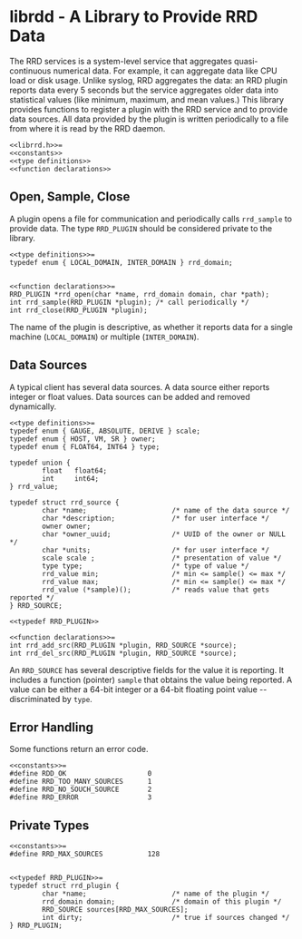 
# librdd - A Library to Provide RRD Data

The RRD services is a system-level service that aggregates
quasi-continuous numerical data. For example, it can aggregate data like
CPU load or disk usage.  Unlike syslog, RRD aggregates the data: an
RRD plugin reports data every 5 seconds but the service aggregates older
data into statistical values (like minimum, maximum, and mean values.)
This library provides functions to register a plugin with the RRD
service and to provide data sources. All data provided by the plugin is
written periodically to a file from where it is read by the RRD daemon.

    <<librrd.h>>=
    <<constants>>
    <<type definitions>>
    <<function declarations>>
    

## Open, Sample, Close

A plugin opens a file for communication and periodically calls
``rrd_sample`` to provide data. The type `RRD_PLUGIN` should be
considered private to the library.

    <<type definitions>>=
    typedef enum { LOCAL_DOMAIN, INTER_DOMAIN } rrd_domain;
    
    
    <<function declarations>>=
    RRD_PLUGIN *rrd_open(char *name, rrd_domain domain, char *path);
    int rrd_sample(RRD_PLUGIN *plugin); /* call periodically */
    int rrd_close(RRD_PLUGIN *plugin);
    

The name of the plugin is descriptive, as whether it reports data
for a single machine (`LOCAL_DOMAIN`) or multiple (`INTER_DOMAIN`).


## Data Sources

A typical client has several data sources. A data source either reports
integer or float values. Data sources can be added and removed
dynamically.

    <<type definitions>>=
    typedef enum { GAUGE, ABSOLUTE, DERIVE } scale;
    typedef enum { HOST, VM, SR } owner;
    typedef enum { FLOAT64, INT64 } type;
    
    typedef union {
            float   float64;
            int     int64;
    } rrd_value;
    
    typedef struct rrd_source {
            char *name;                     /* name of the data source */
            char *description;              /* for user interface */
            owner owner;
            char *owner_uuid;               /* UUID of the owner or NULL */
            char *units;                    /* for user interface */
            scale scale ;                   /* presentation of value */
            type type;                      /* type of value */
            rrd_value min;                  /* min <= sample() <= max */
            rrd_value max;                  /* min <= sample() <= max */
            rrd_value (*sample)();          /* reads value that gets reported */
    } RRD_SOURCE;
    
    <<typedef RRD_PLUGIN>>
    
    <<function declarations>>=
    int rrd_add_src(RRD_PLUGIN *plugin, RRD_SOURCE *source);
    int rrd_del_src(RRD_PLUGIN *plugin, RRD_SOURCE *source);
    
    
An `RRD_SOURCE` has several descriptive fields for the value it is
reporting. It includes a function (pointer) `sample` that obtains the
value being reported. A value can be either a 64-bit integer or a 64-bit
floating point value -- discriminated by `type`.

## Error Handling

Some functions return an error code.

    <<constants>>=
    #define RDD_OK                    0
    #define RRD_TOO_MANY_SOURCES      1
    #define RRD_NO_SOUCH_SOURCE       2
    #define RRD_ERROR                 3
    

## Private Types

    <<constants>>=
    #define RRD_MAX_SOURCES           128
    
    
    <<typedef RRD_PLUGIN>>=
    typedef struct rrd_plugin {
            char *name;                     /* name of the plugin */
            rrd_domain domain;              /* domain of this plugin */
            RRD_SOURCE sources[RRD_MAX_SOURCES];
            int dirty;                      /* true if sources changed */
    } RRD_PLUGIN;
    

